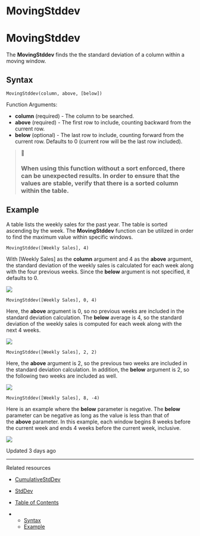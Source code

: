 # MovingStddev

# MovingStddev

The **MovingStddev** finds the the standard deviation of a column within a moving window.

## Syntax

```
MovingStddev(column, above, [below])
```

Function Arguments:

* **column** (required) - The column to be searched.
* **above** (required) - The first row to include, counting backward from the current row.
* **below** (optional) - The last row to include, counting forward from the current row. Defaults to 0 (current row will be the last row included).

> 📘
>
> ### When using this function without a sort enforced, there can be unexpected results. In order to ensure that the values are stable, verify that there is a sorted column within the table.

## Example

A table lists the weekly sales for the past year. The table is sorted ascending by the week. The **MovingStddev** function can be utilized in order to find the maximum value within specific windows.

```
MovingStddev([Weekly Sales], 4)
```

With [Weekly Sales] as the **column** argument and 4 as the **above** argument, the standard deviation of the weekly sales is calculated for each week along with the four previous weeks. Since the **below** argument is not specified, it defaults to 0.

![](https://files.readme.io/4d6cc13-1.png)

```
MovingStddev([Weekly Sales], 0, 4)
```

Here, the **above** argument is 0, so no previous weeks are included in the standard deviation calculation. The **below** average is 4, so the standard deviation of the weekly sales is computed for each week along with the next 4 weeks.

![](https://files.readme.io/c395f9e-2.png)

```
MovingStddev([Weekly Sales], 2, 2)
```

Here, the **above** argument is 2, so the previous two weeks are included in the standard deviation calculation. In addition, the **below** argument is 2, so the following two weeks are included as well.

![](https://files.readme.io/e7f18d0-3.png)

```
MovingStddev([Weekly Sales], 8, -4)
```

Here is an example where the **below** parameter is negative. The **below** parameter can be negative as long as the value is less than that of the **above** parameter. In this example, each window begins 8 weeks before the current week and ends 4 weeks before the current week, inclusive.

![](https://files.readme.io/48f640d-4.png)

Updated 3 days ago

---

Related resources

* [CumulativeStdDev](/docs/cumulativestddev)
* [StdDev](/docs/stddev)

* [Table of Contents](#)
* + [Syntax](#syntax)
  + [Example](#example)